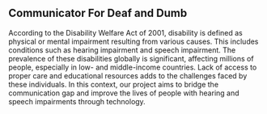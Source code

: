 ## Communicator For Deaf and Dumb

According to the Disability Welfare Act of 2001, disability is defined as physical or mental impairment resulting from various causes. This includes conditions such as hearing impairment and speech impairment. The prevalence of these disabilities globally is significant, affecting millions of people, especially in low- and middle-income countries. Lack of access to proper care and educational resources adds to the challenges faced by these individuals. In this context, our project aims to bridge the communication gap and improve the lives of people with hearing and speech impairments through technology.
